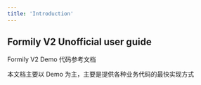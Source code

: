 ```yaml
---
title: 'Introduction'
---
```


## Formily V2 Unofficial user guide

Formily V2 Demo 代码参考文档

本文档主要以 Demo 为主，主要是提供各种业务代码的最快实现方式
